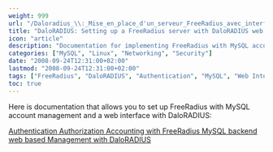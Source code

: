 ```yaml
---
weight: 999
url: "/Daloradius_\\:_Mise_en_place_d'un_serveur_FreeRadius_avec_interface_web_Daloradius/"
title: "DaloRADIUS: Setting up a FreeRadius server with DaloRADIUS web interface"
icon: "article"
description: "Documentation for implementing FreeRadius with MySQL account management and DaloRADIUS web interface for Authentication, Authorization, and Accounting."
categories: ["MySQL", "Linux", "Networking", "Security"]
date: "2008-09-24T12:31:00+02:00"
lastmod: "2008-09-24T12:31:00+02:00"
tags: ["FreeRadius", "DaloRADIUS", "Authentication", "MySQL", "Web Interface", "AAA", "RADIUS"]
toc: true
---
```


Here is documentation that allows you to set up FreeRadius with MySQL account management and a web interface with DaloRADIUS:

[Authentication Authorization Accounting with FreeRadius MySQL backend web based Management with DaloRADIUS](/pdf/authentication_authorization_accounting_with_freeradius_mysql_backend_web_based_management_with_daloradius.pdf)